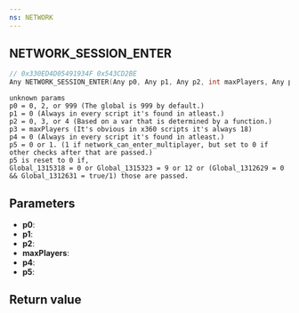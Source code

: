 ```yaml
---
ns: NETWORK
---
```

## NETWORK_SESSION_ENTER

```c
// 0x330ED4D05491934F 0x543CD2BE
Any NETWORK_SESSION_ENTER(Any p0, Any p1, Any p2, int maxPlayers, Any p4, Any p5);
```

```
unknown params  
p0 = 0, 2, or 999 (The global is 999 by default.)  
p1 = 0 (Always in every script it's found in atleast.)  
p2 = 0, 3, or 4 (Based on a var that is determined by a function.)  
p3 = maxPlayers (It's obvious in x360 scripts it's always 18)  
p4 = 0 (Always in every script it's found in atleast.)  
p5 = 0 or 1. (1 if network_can_enter_multiplayer, but set to 0 if other checks after that are passed.)  
p5 is reset to 0 if,  
Global_1315318 = 0 or Global_1315323 = 9 or 12 or (Global_1312629 = 0 && Global_1312631 = true/1) those are passed.  
```

## Parameters
* **p0**: 
* **p1**: 
* **p2**: 
* **maxPlayers**: 
* **p4**: 
* **p5**: 

## Return value
